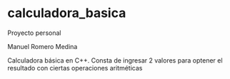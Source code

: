 # calculadora_basica

Proyecto personal

Manuel Romero Medina

Calculadora básica en C++. Consta de ingresar 2 valores para optener el resultado con ciertas operaciones aritméticas
